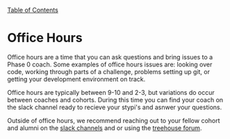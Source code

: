[Table of Contents](readme.md)

# Office Hours

Office hours are a time that you can ask questions and bring issues to a Phase 0 coach. Some examples of office hours issues are: looking over code, working through parts of a challenge, problems setting up git, or getting your development environment on track.

Office hours are typically between 9-10 and 2-3, but variations do occur between coaches and cohorts. During this time you can find your coach on the slack channel ready to recieve your stypi's and asnwer your questions. 

Outside of office hours, we recommend reaching out to your fellow cohort and alumni on the [slack channels](slack.md) and or using the [treehouse forum](https://teamtreehouse.com/forum).



